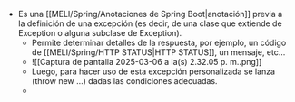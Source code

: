 - Es una [[MELI/Spring/Anotaciones de Spring Boot|anotación]] previa a la definición de una excepción (es decir, de una clase que extiende de Exception o alguna subclase de Exception).
	- Permite determinar detalles de la respuesta, por ejemplo, un código de [[MELI/Spring/HTTP STATUS|HTTP STATUS]], un mensaje, etc...
	- ![[Captura de pantalla 2025-03-06 a la(s) 2.32.05 p. m..png]]
	- Luego, para hacer uso de esta excepción personalizada se lanza (throw new ...) dadas las condiciones adecuadas.
	- 